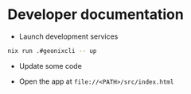# Developer documentation

* Launch development services
```bash
nix run .#geonixcli -- up
```

* Update some code

* Open the app at `file://<PATH>/src/index.html`
